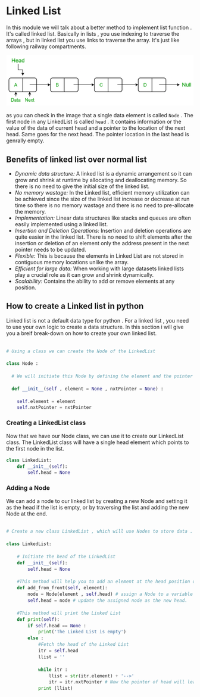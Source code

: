 # Linked List

In this module we will talk about a better method to implement list function . It's called linked list. Basically in lists , you use indexing to traverse the arrays , but in linked list you use links to traverse the array. It's just like following railway compartments. 

![Linked list](image.png)

as you can check in the image that a single data element is called `Node` . The first node in any LinkedList is called `head` . It contains information or the value of the data of current head and a pointer to the location of the next head. Same goes for the next head. The pointer location in the last head is genrally empty.

## Benefits of linked list over normal list 

- *Dynamic data structure:* A linked list is a dynamic arrangement so it can grow and shrink at runtime by allocating and deallocating memory. So there is no need to give the initial size of the linked list.
- *No memory wastage:* In the Linked list, efficient memory utilization can be achieved since the size of the linked list increase or decrease at run time so there is no memory wastage and there is no need to pre-allocate the memory.
- *Implementation:* Linear data structures like stacks and queues are often easily implemented using a linked list.
- *Insertion and Deletion Operations:* Insertion and deletion operations are quite easier in the linked list. There is no need to shift elements after the insertion or deletion of an element only the address present in the next pointer needs to be updated. 
- *Flexible:* This is because the elements in Linked List  are not stored in contiguous memory locations unlike the array.
- *Efficient for large data:* When working with large datasets linked lists play a crucial role as it can grow and shrink dynamically.
- *Scalability:* Contains the ability to add or remove elements at any position.

## How to create a Linked list in python

Linked list is not a default data type for python . For a linked list , you need to use your own logic to create a data structure. In this section i will give you a breif break-down on how to create your own linked list.

```python

# Using a class we can create the Node of the LinkedList

class Node :
  
  # We will initiate this Node by defining the element and the pointer through __init__ constructor

  def __init__(self , element = None , nxtPointer = None) :
    
    self.element = element
    self.nxtPointer = nxtPointer
```  
### Creating a LinkedList class

Now that we have our Node class, we can use it to create our LinkedList class. The LinkedList class will have a single head element which points to the first node in the list.

```python
class LinkedList:
    def __init__(self):
        self.head = None
```

### Adding a Node
We can add a node to our linked list by creating a new Node and setting it as the head if the list is empty, or by traversing the list and adding the new Node at the end.

```python

# Create a new class LinkedList , which will use Nodes to store data .

class LinkedList:

    # Initiate the head of the LinkedList
    def __init__(self):
        self.head = None

    #This method will help you to add an element at the head position of the linked list
    def add_from_front(self, element):
        node = Node(element , self.head) # assign a Node to a variable and use the previous head as the pointer
        self.head = node # update the assigned node as the new head. 

    #This method will print the Linked List
    def print(self):
        if self.head == None :
            print('The Linked List is empty')
        else :
            #Fetch the head of the Linked List
            itr = self.head
            llist = ''

            while itr :
                llist = str(itr.element) + '-->'
                itr = itr.nxtPointer # Now the pointer of head will lead you to next node.
            print (llist)
```